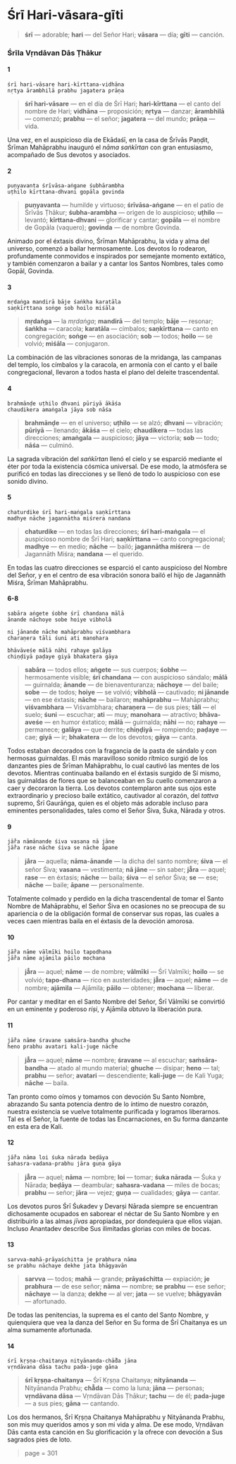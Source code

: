 # Śrī Hari-vāsara-gīti

> **śrī** — adorable; **hari** — del Señor Hari; **vāsara** — día; **gīti** — canción.

### Śrīla Vṛndāvan Dās Ṭhākur

#### 1

    śrī hari-vāsare hari-kīrttana-vidhāna
    nṛtya ārambhilā prabhu jagatera prāṇa

> **śrī hari-vāsare** — en el día de Śrī Hari; **hari-kīrttana** — el canto del nombre de Hari; **vidhāna** — proposición; **nṛtya** — danzar; **ārambhilā** — comenzó; **prabhu** — el señor; **jagatera** — del mundo; **prāṇa** — vida.

Una vez, en el auspicioso día de Ekādaśī, en la casa de Śrīvās Paṇḍit, Śrīman Mahāprabhu inauguró el *nāma saṅkīrtan* con gran entusiasmo, acompañado de Sus devotos y asociados.

#### 2

    puṇyavanta śrīvāsa-aṅgane śubhārambha
    uṭhilo kīrttana-dhvani gopāla govinda

> **puṇyavanta** — humilde y virtuoso; **śrīvāsa-aṅgane** — en el patio de Śrīvās Ṭhākur; **śubha-arambha** — origen de lo auspicioso; **uṭhilo** — levantó; **kīrttana-dhvani** — glorificar y cantar; **gopāla** — el nombre de Gopāla (vaquero); **govinda** — de nombre Govinda.

Animado por el éxtasis divino, Śrīman Mahāprabhu, la vida y alma del universo, comenzó a bailar hermosamente. Los devotos lo rodearon, profundamente conmovidos e inspirados por semejante momento extático, y también comenzaron a bailar y a cantar los Santos Nombres, tales como Gopāl, Govinda.

#### 3

    mṛdaṅga mandirā bāje śaṅkha karatāla
    saṇkīrttana soṅge sob hoilo miśāla

> **mṛdaṅga** — la *mṛdaṅga*; **mandirā** — del templo; **bāje** — resonar; **śaṅkha** — caracola; **karatāla** — címbalos; **saṇkīrttana** — canto en congregación; **soṅge** — en asociación; **sob** — todos; **hoilo** — se volvió; **miśāla** — conjugaron.

La combinación de las vibraciones sonoras de la mridanga, las campanas del templo, los címbalos y la caracola, en armonía con el canto y el baile congregacional, llevaron a todos hasta el plano del deleite trascendental.

#### 4

    brahmānḍe uṭhilo dhvani pūriyā ākāśa
    chaudikera amaṅgala jāya sob nāśa

> **brahmānḍe** — en el universo; **uṭhilo** — se alzó; **dhvani** — vibración; **pūriyā** — llenando; **ākāśa** — el cielo; **chaudikera** — todas las direcciones; **amaṅgala** — auspicioso; **jāya** — victoria; **sob** — todo; **nāśa** — culminó.

La sagrada vibración del *saṅkīrtan* llenó el cielo y se esparció mediante el éter por toda la existencia cósmica universal. De ese modo, la atmósfera se purificó en todas las direcciones y se llenó de todo lo auspicioso con ese sonido divino.

#### 5

    chaturdike śrī hari-maṅgala saṇkīrttana
    madhye nāche jagannātha miśrera nandana

> **chaturdike** — en todas las direcciones; **śrī hari-maṅgala** — el auspicioso nombre de Śrī Hari; **saṇkīrttana** — canto congregacional; **madhye** — en medio; **nāche** — bailó; **jagannātha miśrera** — de Jagannāth Miśra; **nandana** — el querido.

En todas las cuatro direcciones se esparció el canto auspicioso del Nombre del Señor, y en el centro de esa vibración sonora bailó el hijo de Jagannāth Miśra, Śrīman Mahāprabhu.

#### 6-8

    sabāra aṅgete śobhe śrī chandana mālā
    ānande nāchoye sobe hoiye vibholā
    
    ni jānande nāche mahāprabhu viśvambhara
    charaṇera tāli śuni ati manohara
    
    bhāvāveśe mālā nāhi rahaye galāya
    chiṇḍiyā paḍaye giyā bhakatera gāya

> **sabāra** — todos ellos; **aṅgete** — sus cuerpos; **śobhe** — hermosamente visible; **śrī chandana** — con auspicioso sándalo; **mālā** — guirnalda; **ānande** — de bienaventuranza; **nāchoye** — del baile; **sobe** — de todos; **hoiye** — se volvió; **vibholā** — cautivado; **ni jānande** — en ese éxtasis; **nāche** — bailaron; **mahāprabhu** — Mahāprabhu; **viśvambhara** — Viśvambhara; **charaṇera** — de sus pies; **tāli** — el suelo; **śuni** — escuchar; **ati** — muy; **manohara** — atractivo; **bhāva-aveśe** — en humor éxtatico; **mālā** — guirnalda; **nāhi** — no; **rahaye** — permanece; **galāya** — que derrite; **chiṇḍiyā** — rompiendo; **paḍaye** — cae; **giyā** — ir; **bhakatera** — de los devotos; **gāya** — canta.

Todos estaban decorados con la fragancia de la pasta de sándalo y con hermosas guirnaldas. El más maravilloso sonido rítmico surgió de los danzantes pies de Śrīman Mahāprabhu, lo cual cautivó las mentes de los devotos. Mientras continuaba bailando en el éxtasis surgido de Sí mismo, las guirnaldas de flores que se balanceaban en Su cuello comenzaron a caer y decoraron la tierra. Los devotos contemplaron ante sus ojos este extraordinario y precioso baile extático, cautivador al corazón, del *tattva* supremo, Śrī Gaurāṅga, quien es el objeto más adorable incluso para eminentes personalidades, tales como el Señor Śiva, Śuka, Nārada y otros.

#### 9

    jā̐ra nāmānande śiva vasana nā jāne
    jā̐ra rase nāche śiva se nāche āpane

> **ja̐ra** — aquella; **nāma-ānande** — la dicha del santo nombre; **śiva** — el señor Śiva; **vasana** — vestimenta; **nā jāne** — sin saber; **jā̐ra** — aquel; **rase** — en éxtasis; **nāche** — baila; **śiva** — el señor Śiva; **se** — ese; **nāche** — baile; **āpane** — personalmente.

Totalmente colmado y perdido en la dicha trascendental de tomar el Santo Nombre de Mahāprabhu, el Señor Śiva en ocasiones no se preocupa de su apariencia o de la obligación formal de conservar sus ropas, las cuales a veces caen mientras baila en el éxtasis de la devoción amorosa.

#### 10

    jā̐ra nāme vālmīki hoilo tapodhana
    jā̐ra nāme ajāmila pāilo mochana

> **jā̐ra** — aquel; **nāme** — de nombre; **vālmīki** — Śrī Valmīki; **hoilo** — se volvió; **tapo-dhana** — rico en austeridades; **jā̐ra** — aquel; **nāme** — de nombre; **ajāmila** — Ajāmila; **pāilo** — obtener; **mochana** — liberar.

Por cantar y meditar en el Santo Nombre del Señor, Śrī Vālmīki se convirtió en un eminente y poderoso *riṣi*, y Ajāmila obtuvo la liberación pura.

#### 11

    jā̐ra nāme śravane saṁsāra-bandha ghuche
    heno prabhu avatari kali-juge nāche

> **jā̐ra** — aquel; **nāme** — nombre; **śravane** — al escuchar; **saṁsāra-bandha** — atado al mundo material; **ghuche** — disipar; **heno** — tal; **prabhu** — señor; **avatari** — descendiente; **kali-juge** — de Kali Yuga; **nāche** — baila.

Tan pronto como oímos y tomamos con devoción Su Santo Nombre, abrazando Su santa potencia dentro de lo íntimo de nuestro corazón, nuestra existencia se vuelve totalmente purificada y logramos liberarnos. Tal es el Señor, la fuente de todas las Encarnaciones, en Su forma danzante en esta era de Kali.

#### 12

    jā̐ra nāma loi śuka nārada beḍāya
    sahasra-vadana-prabhu jāra guṇa gāya

> **jā̐ra** — aquel; **nāma** — nombre; **loi** — tomar; **śuka nārada** — Śuka y Nārada; **beḍāya** — deambular; **sahasra-vadana** — miles de bocas; **prabhu** — señor; **jāra** — vejez; **guṇa** — cualidades; **gāya** — cantar.

Los devotos puros Śrī Śukadev y Devarṣi Nārada siempre se encuentran dichosamente ocupados en saborear el néctar de Su Santo Nombre y en distribuirlo a las almas *jīvas* apropiadas, por dondequiera que ellos viajan. Incluso Anantadev describe Sus ilimitadas glorias con miles de bocas.

#### 13

    sarvva-mahā-prāyaśchitta je prabhura nāma
    se prabhu nāchaye dekhe jata bhāgyavān

> **sarvva** — todos; **mahā** — grande; **prāyaśchitta** — expiación; **je prabhura** — de ese señor; **nāma** — nombre; **se prabhu** — ese señor; **nāchaye** — la danza; **dekhe** — al ver; **jata** — se vuelve; **bhāgyavān** — afortunado.

De todas las penitencias, la suprema es el canto del Santo Nombre, y quienquiera que vea la danza del Señor en Su forma de Śrī Chaitanya es un alma sumamente afortunada.

#### 14

    śrī kṛṣṇa-chaitanya nityānanda-chā̐da jāna
    vṛndāvana dāsa tachu pada-juge gāna

> **śrī kṛṣṇa-chaitanya** — Śrī Kṛṣṇa Chaitanya; **nityānanda** — Nityānanda Prabhu; **chā̐da** — como la luna; **jāna** — personas; **vṛndāvana dāsa** — Vṛndāvan Dās Ṭhākur; **tachu** — de él; **pada-juge** — a sus pies; **gāna** — cantando.

Los dos hermanos, Śrī Kṛṣṇa Chaitanya Mahāprabhu y Nityānanda Prabhu, son mis muy queridos amos y son mi vida y alma. De ese modo, Vṛndāvan Dās canta esta canción en Su glorificación y la ofrece con devoción a Sus sagrados pies de loto.


> page = 301
